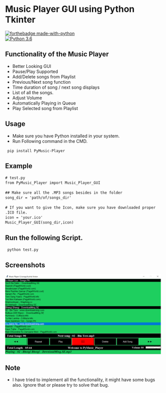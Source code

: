# Music Player GUI using Python Tkinter

[![forthebadge made-with-python](http://ForTheBadge.com/images/badges/made-with-python.svg)](https://www.python.org/)                 
[![Python 3.6](https://img.shields.io/badge/python-3.6-blue.svg)](https://www.python.org/downloads/release/python-360/)   

## Functionality of the Music Player

- Better Looking GUI
- Pause/Play Supported
- Add/Delete songs from Playlist
- Previous/Next song function
- Time duration of song / next song displays
- List of all the songs.
- Adjust Volume
- Automatically Playing in Queue
- Play Selected song from Playlist

## Usage

- Make sure you have Python installed in your system.
- Run Following command in the CMD.
 ```
  pip install PyMusic-Player
  ```
## Example

 ```
# test.py
from PyMusic_Player import Music_Player_GUI

## Make sure all the .MP3 songs besides in the folder
song_dir = 'path/of/songs_dir'

# If you want to give the Icon, make sure you have downloaded proper .ICO file.
icon = 'your.ico'
Music_Player_GUI(song_dir,icon)
  ```

## Run the following Script.
 ```
  python test.py
 ```

## Screenshots
<img src="https://github.com/Spidy20/PyMusic_Player/blob/master/s1.PNG">

## Note 
- I have tried to implement all the functionality, it might have some bugs also. Ignore that or please try to solve that bug.
